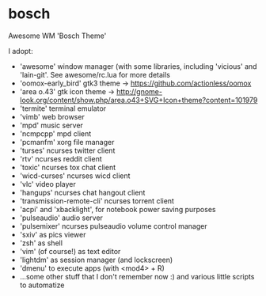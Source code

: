 # bosch
Awesome WM 'Bosch Theme'

I adopt:
- 'awesome' window manager (with some libraries, including 'vicious' and 'lain-git'. See awesome/rc.lua for more details
- 'oomox-early_bird' gtk3 theme -> https://github.com/actionless/oomox
- 'area o.43' gtk icon theme -> http://gnome-look.org/content/show.php/area.o43+SVG+Icon+theme?content=101979
- 'termite' terminal emulator
- 'vimb' web browser
- 'mpd' music server
- 'ncmpcpp' mpd client
- 'pcmanfm' xorg file manager
- 'turses' ncurses twitter client
- 'rtv' ncurses reddit client
- 'toxic' ncurses tox chat client
- 'wicd-curses' ncurses wicd client
- 'vlc' video player
- 'hangups' ncurses chat hangout client
- 'transmission-remote-cli' ncurses torrent client
- 'acpi' and 'xbacklight', for notebook power saving purposes
- 'pulseaudio' audio server
- 'pulsemixer' ncurses pulseaudio volume control manager
- 'sxiv' as pics viewer
- 'zsh' as shell
- 'vim' (of course!) as text editor
- 'lightdm' as session manager (and lockscreen)
- 'dmenu' to execute apps (with \<mod4\> + R)
- ...some other stuff that I don't remember now :) and various little scripts to automatize
